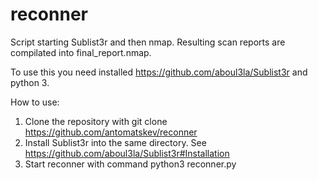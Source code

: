 # reconner

Script starting Sublist3r and then nmap. Resulting scan reports are compilated into final_report.nmap.

To use this you need installed https://github.com/aboul3la/Sublist3r and python 3.

How to use:
1. Clone the repository with git clone https://github.com/antomatskev/reconner
2. Install Sublist3r into the same directory. See https://github.com/aboul3la/Sublist3r#Installation
3. Start reconner with command python3 reconner.py
